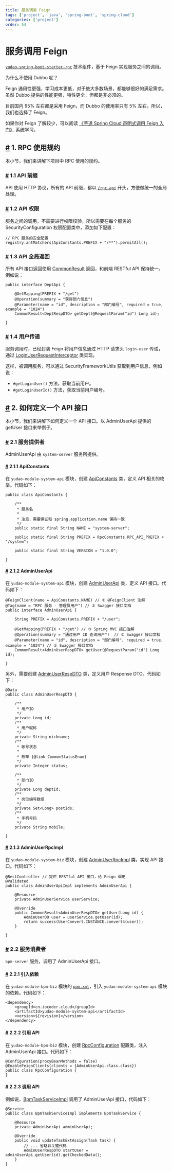```yaml
---
title: 服务调用 Feign
tags: ['project', 'java', 'spring-boot', 'spring-cloud']
categories: ['project']
order: 54
---
```

# 服务调用 Feign

[`yudao-spring-boot-starter-rpc`](https://github.com/YunaiV/yudao-cloud/blob/master/yudao-framework/yudao-spring-boot-starter-rpc/) 技术组件，基于 Feign 实现服务之间的调用。

 为什么不使用 Dubbo 呢？

 Feign 通用性更强，学习成本更低，对于绝大多数场景，都能够很好的满足需求。虽然 Dubbo 提供的性能更强，特性更全，但都是非必须的。

 目前国内 95% 左右都是采用 Feign，而 Dubbo 的使用率只有 5% 左右。所以，我们也选择了 Feign。

 如果你对 Feign 了解较少，可以阅读 [《芋道 Spring Cloud 声明式调用 Feign 入门》](https://www.iocoder.cn/Spring-Cloud/Feign/?yudao) 系统学习。

 ## [#](#_1-rpc-使用规约) 1. RPC 使用规约

 本小节，我们来讲解下项目中 RPC 使用的规约。

 ### [#](#_1-1-api-前缀) 1.1 API 前缀

 API 使用 HTTP 协议，所有的 API 前缀，都以 [`/rpc-api`](https://github.com/YunaiV/yudao-cloud/blob/master/yudao-framework/yudao-common/src/main/java/cn/iocoder/yudao/framework/common/enums/RpcConstants.java#L15) 开头，方便做统一的全局处理。

 ### [#](#_1-2-api-权限) 1.2 API 权限

 服务之间的调用，不需要进行权限校验，所以需要在每个服务的 SecurityConfiguration 权限配置类中，添加如下配置：


```
// RPC 服务的安全配置
registry.antMatchers(ApiConstants.PREFIX + "/**").permitAll();

```
### [#](#_1-3-api-全局返回) 1.3 API 全局返回

 所有 API 接口返回使用 [CommonResult](https://github.com/YunaiV/yudao-cloud/blob/master/yudao-framework/yudao-common/src/main/java/cn/iocoder/yudao/framework/common/pojo/CommonResult.java) 返回，和前端 RESTful API 保持统一。例如说：


```
public interface DeptApi {

    @GetMapping(PREFIX + "/get")
    @Operation(summary = "获得部门信息")
    @Parameter(name = "id", description = "部门编号", required = true, example = "1024")
    CommonResult<DeptRespDTO> getDept(@RequestParam("id") Long id);

}

```
### [#](#_1-4-用户传递) 1.4 用户传递

 服务调用时，已经封装 Feign 将用户信息通过 HTTP 请求头 `login-user` 传递，通过 [LoginUserRequestInterceptor](https://github.com/YunaiV/yudao-cloud/blob/master/yudao-framework/yudao-spring-boot-starter-security/src/main/java/cn/iocoder/yudao/framework/security/core/rpc/LoginUserRequestInterceptor.java) 类实现。

 这样，被调用服务，可以通过 SecurityFrameworkUtils 获取到用户信息，例如说：

 * `#getLoginUser()` 方法，获取当前用户。
* `#getLoginUserId()` 方法，获取当前用户编号。

 ## [#](#_2-如何定义一个-api-接口) 2. 如何定义一个 API 接口

 本小节，我们来讲解下如何定义一个 API 接口。以 AdminUserApi 提供的 getUser 接口来举例子。

 ### [#](#_2-1-服务提供者) 2.1 服务提供者

 AdminUserApi 由 `system-server` 服务所提供。

 #### [#](#_2-1-1-apiconstants) 2.1.1 ApiConstants

 在 `yudao-module-system-api` 模块，创建 [ApiConstants](https://github.com/YunaiV/yudao-cloud/blob/master/yudao-module-system/yudao-module-system-api/src/main/java/cn/iocoder/yudao/module/system/enums/ApiConstants.java) 类，定义 API 相关的枚举。代码如下：


```
public class ApiConstants {

    /**
     * 服务名
     *
     * 注意，需要保证和 spring.application.name 保持一致
     */
    public static final String NAME = "system-server";

    public static final String PREFIX = RpcConstants.RPC_API_PREFIX +  "/system";

    public static final String VERSION = "1.0.0";

}

```
#### [#](#_2-1-2-adminuserapi) 2.1.2 AdminUserApi

 在 `yudao-module-system-api` 模块，创建 [AdminUserApi](https://github.com/YunaiV/yudao-cloud/blob/master/yudao-module-system/yudao-module-system-api/src/main/java/cn/iocoder/yudao/module/system/api/user/AdminUserApi.java) 类，定义 API 接口。代码如下：


```
@FeignClient(name = ApiConstants.NAME) // ① @FeignClient 注解
@Tag(name = "RPC 服务 - 管理员用户") // ② Swagger 接口文档
public interface AdminUserApi {

    String PREFIX = ApiConstants.PREFIX + "/user";

    @GetMapping(PREFIX + "/get") // ③ Spring MVC 接口注解
    @Operation(summary = "通过用户 ID 查询用户")  // ② Swagger 接口文档
    @Parameter(name = "id", description = "部门编号", required = true, example = "1024") // ② Swagger 接口文档
    CommonResult<AdminUserRespDTO> getUser(@RequestParam("id") Long id);

}

```
另外，需要创建 [AdminUserRespDTO](https://github.com/YunaiV/yudao-cloud/blob/master/yudao-module-system/yudao-module-system-api/src/main/java/cn/iocoder/yudao/module/system/api/user/dto/AdminUserRespDTO.java) 类，定义用户 Response DTO。代码如下：


```
@Data
public class AdminUserRespDTO {

    /**
     * 用户ID
     */
    private Long id;
    /**
     * 用户昵称
     */
    private String nickname;
    /**
     * 帐号状态
     *
     * 枚举 {@link CommonStatusEnum}
     */
    private Integer status;

    /**
     * 部门ID
     */
    private Long deptId;
    /**
     * 岗位编号数组
     */
    private Set<Long> postIds;
    /**
     * 手机号码
     */
    private String mobile;

}

```
#### [#](#_2-1-3-adminuserrpcimpl) 2.1.3 AdminUserRpcImpl

 在 `yudao-module-system-biz` 模块，创建 [AdminUserRpcImpl](https://github.com/YunaiV/yudao-cloud/blob/master/yudao-module-system/yudao-module-system-biz/src/main/java/cn/iocoder/yudao/module/system/api/user/AdminUserApiImpl.java) 类，实现 API 接口。代码如下：


```
@RestController // 提供 RESTful API 接口，给 Feign 调用
@Validated
public class AdminUserApiImpl implements AdminUserApi {

    @Resource
    private AdminUserService userService;

    @Override
    public CommonResult<AdminUserRespDTO> getUser(Long id) {
        AdminUserDO user = userService.getUser(id);
        return success(UserConvert.INSTANCE.convert4(user));
    }

}

```
### [#](#_2-2-服务消费者) 2.2 服务消费者

 `bpm-server` 服务，调用了 AdminUserApi 接口。

 #### [#](#_2-2-1-引入依赖) 2.2.1 引入依赖

 在 `yudao-module-bpm-biz` 模块的 [`pom.xml`](https://github.com/YunaiV/yudao-cloud/blob/master/yudao-module-bpm/yudao-module-bpm-biz/pom.xml#L30-L34)，引入 `yudao-module-system-api` 模块的依赖。代码如下：


```
<dependency>
    <groupId>cn.iocoder.cloud</groupId>
    <artifactId>yudao-module-system-api</artifactId>
    <version>${revision}</version>
</dependency>

```
#### [#](#_2-2-2-引用-api) 2.2.2 引用 API

 在 `yudao-module-bpm-biz` 模块，创建 [RpcConfiguration](https://github.com/YunaiV/yudao-cloud/blob/master/yudao-module-bpm/yudao-module-bpm-biz/src/main/java/cn/iocoder/yudao/module/bpm/framework/rpc/config/RpcConfiguration.java) 配置类，注入 AdminUserApi 接口。代码如下：


```
@Configuration(proxyBeanMethods = false)
@EnableFeignClients(clients = {AdminUserApi.class.class})
public class RpcConfiguration {
}

```
#### [#](#_2-2-3-调用-api) 2.2.3 调用 API

 例如说，[BpmTaskServiceImpl](https://github.com/YunaiV/yudao-cloud/blob/master/yudao-module-bpm/yudao-module-bpm-biz/src/main/java/cn/iocoder/yudao/module/bpm/service/task/BpmTaskServiceImpl.java#L302) 调用了 AdminUserApi 接口，代码如下：


```
@Service
public class BpmTaskServiceImpl implements BpmTaskService {

    @Resource
    private AdminUserApi adminUserApi;

    @Override
    public void updateTaskExtAssign(Task task) {
        // ... 省略非关键代码
        AdminUserRespDTO startUser = adminUserApi.getUser(id).getCheckedData();
    }
}

```
